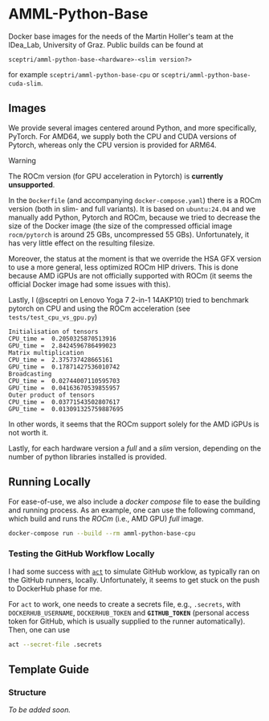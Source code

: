 # AMML-Python-Base

Docker base images for the needs of the Martin Holler's team at the IDea_Lab, University of Graz. Public builds can be found at
```
sceptri/amml-python-base-<hardware>-<slim version?>
```
for example `sceptri/amml-python-base-cpu` or `sceptri/amml-python-base-cuda-slim`.

## Images

We provide several images centered around Python, and more specifically, PyTorch. For AMD64, we supply both the CPU and CUDA versions of Pytorch,
whereas only the CPU version is provided for ARM64.

> [!WARNING]
> The ROCm version (for GPU acceleration in Pytorch) is **currently unsupported**.
> 
> In the `Dockerfile` (and accompanying `docker-compose.yaml`) there is a ROCm version (both in slim- and full variants).
> It is based on `ubuntu:24.04` and we manually add Python, Pytorch and ROCm, because we tried to decrease the size of the Docker image 
> (the size of the compressed official image `rocm/pytorch` is around 25 GBs, uncompressed 55 GBs). Unfortunately, it has very little effect on the resulting filesize.
> 
> Moreover, the status at the moment is that we override the HSA GFX version to use a more general, less optimized
> ROCm HIP drivers. This is done because AMD iGPUs are not officially supported with ROCm 
> (it seems the official Docker image had some issues with this).
>
> Lastly, I (@sceptri on Lenovo Yoga 7 2-in-1 14AKP10) tried to benchmark pytorch on CPU and using the ROCm acceleration (see `tests/test_cpu_vs_gpu.py`)
> ```
> Initialisation of tensors
> CPU_time =  0.2050325870513916
> GPU_time =  2.8424596786499023
> Matrix multiplication
> CPU_time =  2.375737428665161
> GPU_time =  0.17871427536010742
> Broadcasting
> CPU_time =  0.02744007110595703
> GPU_time =  0.04163670539855957
> Outer product of tensors
> CPU_time =  0.03771543502807617
> GPU_time =  0.013091325759887695
> ```
> In other words, it seems that the ROCm support solely for the AMD iGPUs is not worth it.

Lastly, for each hardware version a *full* and a *slim* version, depending on the number of python libraries installed is provided. 

## Running Locally

For ease-of-use, we also include a _docker compose_ file to ease the building and running process. 
As an example, one can use the following command, which build and runs the _ROCm_ (i.e., AMD GPU) _full_ image.
```bash
docker-compose run --build --rm amml-python-base-cpu
```

### Testing the GitHub Workflow Locally

I had some success with [`act`](https://nektosact.com/) to simulate GitHub worklow, as typically ran on the GitHub runners, locally. 
Unfortunately, it seems to get stuck on the push to DockerHub phase for me.

For `act` to work, one needs to create a secrets file, e.g., `.secrets`, with `DOCKERHUB_USERNAME`, `DOCKERHUB_TOKEN` and **`GITHUB_TOKEN`** 
(personal access token for GitHub, which is usually supplied to the runner automatically). Then, one can use
```bash
act --secret-file .secrets
```

## Template Guide

### Structure

_To be added soon._

